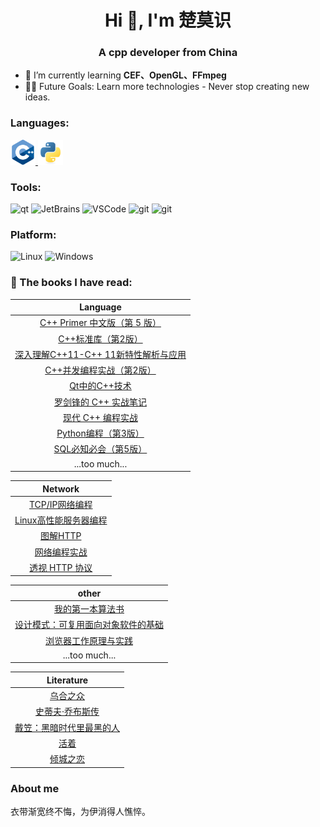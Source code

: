 <h1 align="center">Hi 👋, I'm 楚莫识</h1>
<h3 align="center">A cpp developer from China</h3>

- 🌱 I’m currently learning **CEF、OpenGL、FFmpeg**
- 💪🏼 Future Goals: Learn more technologies - Never stop creating new ideas.



### Languages:

<p align="left"> 
  <a href="https://isocpp.org/" target="_blank" rel="noreferrer"> <img src="https://raw.githubusercontent.com/devicons/devicon/master/icons/cplusplus/cplusplus-original.svg" alt="cplusplus" width="40" height="40"/> </a> 
  <a href="https://www.python.org" target="_blank" rel="noreferrer"> <img src="https://raw.githubusercontent.com/devicons/devicon/master/icons/python/python-original.svg" alt="python" width="40" height="40"/> </a> </p>

### Tools:

<p>
  <img src="https://upload.wikimedia.org/wikipedia/commons/0/0b/Qt_logo_2016.svg" alt="qt" width="40" height="40"/>
  <img alt="JetBrains" src="https://resources.jetbrains.com/storage/products/jetbrains/img/meta/jetbrains_logo_300x300.png" width="40" height="40"/>
  <img alt="VSCode" src="https://upload.wikimedia.org/wikipedia/commons/9/9a/Visual_Studio_Code_1.35_icon.svg" width="40" height="40"/>
  <img src="https://www.vectorlogo.zone/logos/git-scm/git-scm-icon.svg" alt="git" width="40" height="40"/>
  <img src="https://cmake.org/wp-content/uploads/2019/05/cropped-cmake_512.png" alt="git" width="40" height="40"/>
  
</p>



### Platform:

<p>
<img alt="Linux" src="https://img.shields.io/badge/-Linux-black?logo=ubuntu&logoColor=white">
<img alt="Windows" src="https://img.shields.io/badge/-Windows-black?logo=windows10">
</p>


### 📄 The books I have read:
|                           Language                           |
| :----------------------------------------------------------: |
| [C++ Primer 中文版（第 5 版）](https://book.douban.com/subject/25708312/) |
| [C++标准库（第2版）](https://book.douban.com/subject/26419721/) |
| [深入理解C++11-C++ 11新特性解析与应用](https://book.douban.com/subject/24738301/) |
| [C++并发编程实战（第2版）](https://book.douban.com/subject/35653912/) |
|  [Qt中的C++技术](https://book.douban.com/subject/10812785/)  |
| [罗剑锋的 C++ 实战笔记](https://time.geekbang.org/column/intro/100051801) |
| [现代 C++ 编程实战 ](https://time.geekbang.org/column/intro/100040501) |
| [Python编程（第3版）](https://book.douban.com/subject/36365320/) |
| [SQL必知必会（第5版）](https://book.douban.com/subject/35167240/) |
|                        ...too much...                        |


|                           Network                            |
| :----------------------------------------------------------: |
| [TCP/IP网络编程](https://book.douban.com/subject/25911735/)  |
| [Linux高性能服务器编程](https://book.douban.com/subject/24722611/) |
|    [图解HTTP](https://book.douban.com/subject/25863515/)     |
| [网络编程实战](https://time.geekbang.org/column/intro/100032701) |
| [透视 HTTP 协议](https://time.geekbang.org/column/intro/100029001) |

|                            other                             |
| :----------------------------------------------------------: |
| [我的第一本算法书](https://book.douban.com/subject/30357170/) |
| [设计模式：可复用面向对象软件的基础](https://book.douban.com/subject/34262305/) |
| [浏览器工作原理与实践](https://time.geekbang.org/column/intro/100033601) |
|                        ...too much...                        |

|                          Literature                          |
| :----------------------------------------------------------: |
|    [乌合之众](https://book.douban.com/subject/30121482/)     |
| [史蒂夫·乔布斯传](https://book.douban.com/subject/6798611/)  |
| [戴笠：黑暗时代里最黑的人](https://book.douban.com/subject/34428637/) |
|       [活着](https://book.douban.com/subject/4913064/)       |
|     [倾城之恋](https://book.douban.com/subject/1985223/)     |


### About me
衣带渐宽终不悔，为伊消得人憔悴。
